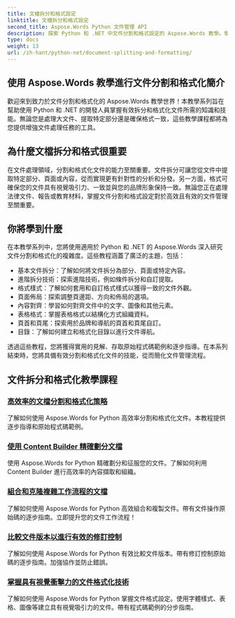 ```yaml
---
title: 文檔拆分和格式設定
linktitle: 文檔拆分和格式設定
second_title: Aspose.Words Python 文件管理 API
description: 探索 Python 和 .NET 中文件分割和格式設定的 Aspose.Words 教學。學習有效地分割和格式化文檔，從而增強您的文檔處理任務。
type: docs
weight: 13
url: /zh-hant/python-net/document-splitting-and-formatting/
---
```


## 使用 Aspose.Words 教學進行文件分割和格式化簡介

歡迎來到致力於文件分割和格式化的 Aspose.Words 教學世界！本教學系列旨在幫助使用 Python 和 .NET 的開發人員掌握有效拆分和格式化文件所需的知識和技能。無論您是處理大文件、提取特定部分還是確保格式一致，這些教學課程都將為您提供增強文件處理任務的工具。

## 為什麼文檔拆分和格式很重要

在文件處理領域，分割和格式化文件的能力至關重要。文件拆分可讓您從文件中提取特定部分、頁面或內容，從而實現更有針對性的分析和分發。另一方面，格式可確保您的文件具有視覺吸引力、一致並與您的品牌形象保持一致。無論您正在處理法律文件、報告或教育材料，掌握文件分割和格式設定對於高效且有效的文件管理至關重要。

## 你將學到什麼

在本教學系列中，您將使用適用於 Python 和 .NET 的 Aspose.Words 深入研究文件分割和格式化的複雜度。這些教程涵蓋了廣泛的主題，包括：

- 基本文件拆分：了解如何將文件拆分為部分、頁面或特定內容。
- 進階拆分技術：探索進階技術，例如條件拆分和自訂提取。
- 格式樣式：了解如何套用和自訂格式樣式以獲得一致的文件外觀。
- 頁面佈局：探索調整頁邊距、方向和佈局的選項。
- 內容對齊：學習如何對齊文件中的文字、圖像和其他元素。
- 表格格式：掌握表格格式以結構化方式組織資料。
- 頁首和頁尾：探索用於品牌和導航的頁首和頁尾自訂。
- 目錄：了解如何建立和格式化目錄以進行文件導航。

透過這些教程，您將獲得實用的見解、存取原始程式碼範例和逐步指導。在本系列結束時，您將具備有效分割和格式化文件的技能，從而簡化文件管理流程。

## 文件拆分和格式化教學課程
### [高效率的文檔分割和格式化策略](./split-format-documents/)
了解如何使用 Aspose.Words for Python 高效率分割和格式化文件。本教程提供逐步指導和原始程式碼範例。
### [使用 Content Builder 精確劃分文檔](./divide-documents-content-builder/)
使用 Aspose.Words for Python 精確劃分和征服您的文件。了解如何利用 Content Builder 進行高效率的內容擷取和組織。
### [組合和克隆複雜工作流程的文檔](./combine-clone-documents/)
了解如何使用 Aspose.Words for Python 高效組合和複製文件。帶有文件操作原始碼的逐步指南。立即提升您的文件工作流程！
### [比較文件版本以進行有效的修訂控制](./compare-document-versions/)
了解如何使用 Aspose.Words for Python 有效比較文件版本。帶有修訂控制原始碼的逐步指南。加強協作並防止錯誤。
### [掌握具有視覺衝擊力的文件格式化技術](./document-formatting-techniques/)
了解如何使用 Aspose.Words for Python 掌握文件格式設定。使用字體樣式、表格、圖像等建立具有視覺吸引力的文件。帶有程式碼範例的分步指南。